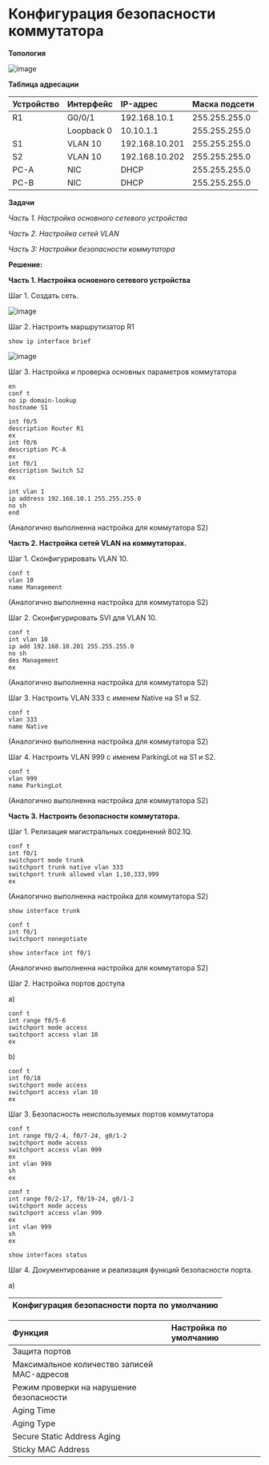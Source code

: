 # Конфигурация безопасности коммутатора

**Топология**

![image](https://user-images.githubusercontent.com/84719218/165506807-bc3e5844-81d6-4542-9abc-e364d4fbd51d.png)

**Таблица адресации**

| Устройство    | Интерфейс          | IP-адрес                 |Маска подсети    |
| :-------------|:------------------ | :----------------------- |:--------------- |
| R1            | G0/0/1             | 192.168.10.1             | 255.255.255.0   |
|               | Loopback 0         | 10.10.1.1                | 255.255.255.0   |
| S1            | VLAN 10            | 192.168.10.201           | 255.255.255.0   |
| S2            | VLAN 10            | 192.168.10.202           | 255.255.255.0   |
| PC-A          | NIC                | DHCP                     | 255.255.255.0   |
| PC-B          | NIC                | DHCP                     | 255.255.255.0   |

**Задачи**

*Часть 1. Настройка основного сетевого устройства*

*Часть 2. Настройка сетей VLAN*

*Часть 3: Настройки безопасности коммутатора*

**Решение:**

**Часть 1. Настройка основного сетевого устройства**

Шаг 1. Создать сеть.

![image](https://user-images.githubusercontent.com/84719218/165507953-07c227a8-e3e7-4641-b248-4f0a8521e6d5.png)

Шаг 2. Настроить маршрутизатор R1

```
show ip interface brief
```

![image](https://user-images.githubusercontent.com/84719218/165509741-6ced7569-e973-40c8-9781-ffe90bdf1dcb.png)

Шаг 3. Настройка и проверка основных параметров коммутатора

```
en
conf t
no ip domain-lookup
hostname S1
```

```
int f0/5
description Router R1
ex
int f0/6
description PC-A
ex
int f0/1
description Switch S2
ex
```

```
int vlan 1
ip address 192.168.10.1 255.255.255.0
no sh
end
```
(Аналогично выполненна настройка для коммутатора S2)

**Часть 2. Настройка сетей VLAN на коммутаторах.**

Шаг 1. Сконфигурировать VLAN 10.

```
conf t
vlan 10
name Management
```
(Аналогично выполненна настройка для коммутатора S2)

Шаг 2. Сконфигурировать SVI для VLAN 10.

```
conf t
int vlan 10
ip add 192.168.10.201 255.255.255.0
no sh
des Management
ex
```
(Аналогично выполненна настройка для коммутатора S2)


Шаг 3. Настроить VLAN 333 с именем Native на S1 и S2.

```
conf t
vlan 333
name Native
```
(Аналогично выполненна настройка для коммутатора S2)

Шаг 4. Настроить VLAN 999 с именем ParkingLot на S1 и S2.

```
conf t
vlan 999
name ParkingLot
```
(Аналогично выполненна настройка для коммутатора S2)

**Часть 3. Настроить безопасности коммутатора.**

Шаг 1. Релизация магистральных соединений 802.1Q.

```
conf t
int f0/1
switchport mode trunk
switchport trunk native vlan 333
switchport trunk allowed vlan 1,10,333,999
ex
```
(Аналогично выполненна настройка для коммутатора S2)

```
show interface trunk
```

```
conf t
int f0/1
switchport nonegotiate
```

```
show interface int f0/1
```
(Аналогично выполненна настройка для коммутатора S2)

Шаг 2. Настройка портов доступа

a)

```
conf t
int range f0/5-6
switchport mode access
switchport access vlan 10
ex
```

b)

```
conf t
int f0/18
switchport mode access
switchport access vlan 10
ex
```

Шаг 3. Безопасность неиспользуемых портов коммутатора

```
conf t
int range f0/2-4, f0/7-24, g0/1-2
switchport mode access
switchport access vlan 999
ex
int vlan 999
sh
ex
```

```
conf t
int range f0/2-17, f0/19-24, g0/1-2
switchport mode access
switchport access vlan 999
ex
int vlan 999
sh
ex
```

```
show interfaces status
```

Шаг 4. Документирование и реализация функций безопасности порта.

a)


|              Конфигурация безопасности порта по умолчанию             |
| :-------------------------------------------------------------------- | 

| Функция                                    | Настройка по умолчанию   | 
| :------------------------------------------|:------------------------ | 
| Защита портов                              |                          |
| Максимальное количество записей MAC-адресов|                          |
| Режим проверки на нарушение безопасности   |                          |
| Aging Time                                 |                          |
| Aging Type                                 |                          |
| Secure Static Address Aging                |                          |
| Sticky MAC Address                         |                          |















